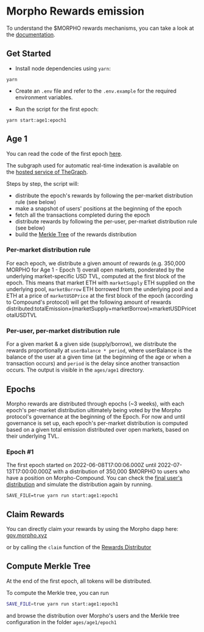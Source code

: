 # **Morpho Rewards emission**
To understand the $MORPHO rewards mechanisms, you can take a look at the [documentation](https://docs.morpho.xyz/usdmorpho/ages-and-epochs).

## **Get Started**

- Install node dependencies using `yarn`:

```
yarn
```

- Create an `.env` file and refer to the `.env.example` for the required environment variables.

- Run the script for the first epoch:

```
yarn start:age1:epoch1
```

## **Age 1**

You can read the code of the first epoch [here](https://github.com/morpho-labs/morpho-rewards/blob/main/src/ages/age-one/index.ts).

The subgraph used for automatic real-time indexation is available on the [hosted service of TheGraph](https://thegraph.com/hosted-service/subgraph/morpho-labs/morphoages?query=Get%20balances%20).

Steps by step, the script will:

- distribute the epoch's rewards by following the per-market distribution rule (see below)
- make a snapshot of users' positions at the beginning of the epoch
- fetch all the transactions completed during the epoch
- distribute rewards by following the per-user, per-market distribution rule (see below)
- build the [Merkle Tree](https://en.wikipedia.org/wiki/Merkle_tree) of the rewards distribution

### **Per-market distribution rule**

For each epoch, we distribute a given amount of rewards (e.g. 350,000 MORPHO for Age 1 - Epoch 1) overall open markets, ponderated by the underlying market-specific USD TVL, computed at the first block of the epoch. This means that market ETH with `marketSupply` ETH supplied on the underlying pool, `marketBorrow` ETH borrowed from the underlying pool and a ETH at a price of `marketUSDPrice` at the first block of the epoch (according to Compound's protocol) will get the following amount of rewards distributed:totalEmission×(marketSupply+marketBorrow)×marketUSDPricetotalUSDTVL

### **Per-user, per-market distribution rule**

For a given market & a given side (supply/borrow), we distribute the rewards proportionally at `userBalance * period`, where userBalance is the balance of the user at a given time (at the beginning of the age or when a transaction occurs) and `period` is the delay since another transaction occurs. The output is visible in the `ages/age1` directory.

## **Epochs**

Morpho rewards are distributed through epochs (~3 weeks), with each epoch's per-market distribution ultimately being voted by the Morpho protocol's governance at the beginning of the Epoch. For now and until governance is set up, each epoch's per-market distribution is computed based on a given total emission distributed over open markets, based on their underlying TVL.

### **Epoch #1**

The first epoch started on 2022-06-08T17:00:06.000Z until 2022-07-13T17:00:00.000Z with a distribution of 350,000 $MORPHO to users who have a position on Morpho-Compound. You can check the [final user's distribution](https://github.com/morpho-labs/morpho-rewards/blob/main/ages/age1/epoch1/usersDistribution.json) and simulate the distribution again by running.

`SAVE_FILE=true yarn run start:age1:epoch1`
## **Claim Rewards**

You can directly claim your rewards by using the Morpho dapp here: [gov.morpho.xyz](https://gov.morpho.xyz/)

or by calling the `claim` function of the [Rewards Distributor](https://etherscan.io/address/0x3B14E5C73e0A56D607A8688098326fD4b4292135)

## **Compute Merkle Tree**

At the end of the first epoch, all tokens will be distributed.

To compute the Merkle tree, you can run

```bash
SAVE_FILE=true yarn run start:age1:epoch1
```

and browse the distribution over Morpho's users and the Merkle tree configuration in the folder `ages/age1/epoch1`